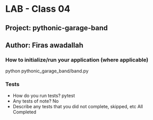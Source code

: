 # LAB - Class 04

## Project: pythonic-garage-band

## Author: Firas awadallah

### How to initialize/run your application (where applicable)
python pythonic_garage_band/band.py

### Tests
* How do you run tests? 
pytest
* Any tests of note?
No
* Describe any tests that you did not complete, skipped, etc
All Completed